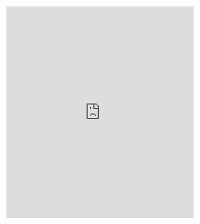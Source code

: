 <br>
<br>

<iframe src="https://docs.google.com/presentation/d/1HreKfQ7VFx0L8RZg6WB_21ubN7C43ElpV9BMocu1Z0o/edit#slide=id.g253640fe83_0_202/embed?start=true&loop=true&delayms=10000" frameborder="0" width="100%" height="569" allowfullscreen="true" mozallowfullscreen="true" webkitallowfullscreen="true"></iframe>
